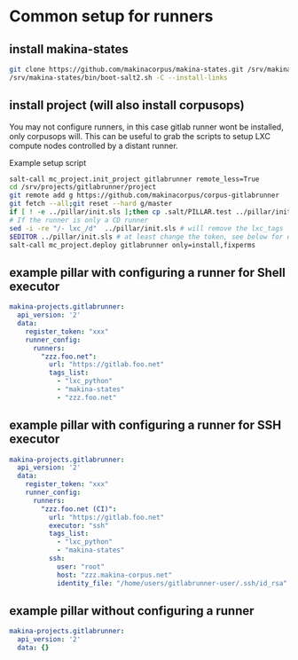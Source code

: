 # Common setup for runners
## install makina-states
```sh
git clone https://github.com/makinacorpus/makina-states.git /srv/makina-states
/srv/makina-states/bin/boot-salt2.sh -C --install-links
```

## install project (will also install corpusops)
You may not configure runners, in this case gitlab runner wont be installed, only corpusops will.
This can be useful to grab the scripts to setup LXC compute nodes controlled by a distant runner.

Example setup script
```sh
salt-call mc_project.init_project gitlabrunner remote_less=True
cd /srv/projects/gitlabrunner/project
git remote add g https://github.com/makinacorpus/corpus-gitlabrunner
git fetch --all;git reset --hard g/master
if [ ! -e ../pillar/init.sls ];then cp .salt/PILLAR.test ../pillar/init.sls;fi
# If the runner is only a CD runner
sed -i -re "/- lxc_/d"  ../pillar/init.sls # will remove the lxc_tags
$EDITOR ../pillar/init.sls # at least change the token, see below for examples
salt-call mc_project.deploy gitlabrunner only=install,fixperms
```

## example pillar with configuring a runner for Shell executor
```yaml
makina-projects.gitlabrunner:
  api_version: '2'
  data:
    register_token: "xxx"
    runner_config:
      runners:
        "zzz.foo.net":
          url: "https://gitlab.foo.net"
          tags_list:
            - "lxc_python"
            - "makina-states"
            - "zzz.foo.net"
```

## example pillar with configuring a runner for SSH executor
```yaml
makina-projects.gitlabrunner:
  api_version: '2'
  data:
    register_token: "xxx"
    runner_config:
      runners:
        "zzz.foo.net (CI)":
          url: "https://gitlab.foo.net"
          executor: "ssh"
          tags_list:
            - "lxc_python"
            - "makina-states"
          ssh:
            user: "root"
            host: "zzz.makina-corpus.net"
            identity_file: "/home/users/gitlabrunner-user/.ssh/id_rsa"
```

## example pillar without configuring a runner
```yaml
makina-projects.gitlabrunner:
  api_version: '2'
  data: {}
```
